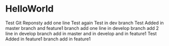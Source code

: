 HelloWorld
==========

Test Git Reponsty
add one line
Test again
Test in dev branch
Test Added in master branch and feature1 branch
add one line in develop branch
add 2 line in develop branch
add in master and in develop and in feature1
Test Added in feature1 branch
add in feature1
